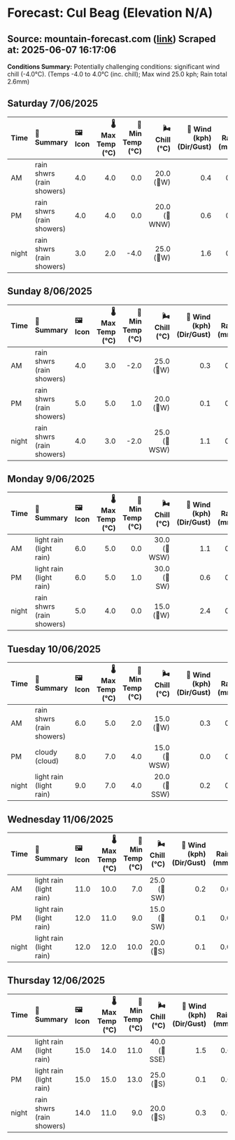 # Forecast: Cul Beag (Elevation N/A)
**Source:** mountain-forecast.com ([link](https://www.mountain-forecast.com/peaks/Cul-Beag/forecasts/769))
**Scraped at:** 2025-06-07 16:17:06
---

**Conditions Summary:** Potentially challenging conditions: significant wind chill (-4.0°C). (Temps -4.0 to 4.0°C (inc. chill); Max wind 25.0 kph; Rain total 2.6mm)

## Saturday 7/06/2025
| **Time** | **📝 Summary** | **🖼️ Icon** | **🌡️ Max Temp (°C)** | **🥶 Min Temp (°C)** | **🌬️ Chill (°C)** | **💨 Wind (kph) (Dir/Gust)** | **💧 Rain (mm)** | **❄️ Snow (cm)** | **☁️ Cloud Base (m)** | **🧊 Freezing Lvl (m)** |
|:------- |:------- |:----- |--------------: |-------------: |-----------: |---------------------: |---------: |----------: |---------------: |----------------: |
| AM      | rain shwrs<br><span class="icon-desc">(rain showers)</span> | 4.0 | 4.0 | 0.0 | 20.0<br>(🧭W) | 0.4 | 0.0 | 700 | 1200 |
| PM      | rain shwrs<br><span class="icon-desc">(rain showers)</span> | 4.0 | 4.0 | 0.0 | 20.0<br>(🧭WNW) | 0.6 | 0.0 | 750 | 1250 |
| night   | rain shwrs<br><span class="icon-desc">(rain showers)</span> | 3.0 | 2.0 | -4.0 | 25.0<br>(🧭W) | 1.6 | 0.0 | 750 | 1100 |

## Sunday 8/06/2025
| **Time** | **📝 Summary** | **🖼️ Icon** | **🌡️ Max Temp (°C)** | **🥶 Min Temp (°C)** | **🌬️ Chill (°C)** | **💨 Wind (kph) (Dir/Gust)** | **💧 Rain (mm)** | **❄️ Snow (cm)** | **☁️ Cloud Base (m)** | **🧊 Freezing Lvl (m)** |
|:------- |:------- |:----- |--------------: |-------------: |-----------: |---------------------: |---------: |----------: |---------------: |----------------: |
| AM      | rain shwrs<br><span class="icon-desc">(rain showers)</span> | 4.0 | 3.0 | -2.0 | 25.0<br>(🧭W) | 0.3 | 0.0 | 650 | 1150 |
| PM      | rain shwrs<br><span class="icon-desc">(rain showers)</span> | 5.0 | 5.0 | 1.0 | 20.0<br>(🧭W) | 0.1 | 0.0 | 1750 | 1300 |
| night   | rain shwrs<br><span class="icon-desc">(rain showers)</span> | 4.0 | 3.0 | -2.0 | 25.0<br>(🧭WSW) | 1.1 | 0.0 | 550 | 1300 |

## Monday 9/06/2025
| **Time** | **📝 Summary** | **🖼️ Icon** | **🌡️ Max Temp (°C)** | **🥶 Min Temp (°C)** | **🌬️ Chill (°C)** | **💨 Wind (kph) (Dir/Gust)** | **💧 Rain (mm)** | **❄️ Snow (cm)** | **☁️ Cloud Base (m)** | **🧊 Freezing Lvl (m)** |
|:------- |:------- |:----- |--------------: |-------------: |-----------: |---------------------: |---------: |----------: |---------------: |----------------: |
| AM      | light rain<br><span class="icon-desc">(light rain)</span> | 6.0 | 5.0 | 0.0 | 30.0<br>(🧭WSW) | 1.1 | 0.0 | 850 | 1350 |
| PM      | light rain<br><span class="icon-desc">(light rain)</span> | 6.0 | 5.0 | 1.0 | 30.0<br>(🧭SW) | 0.6 | 0.0 | 450 | 1500 |
| night   | rain shwrs<br><span class="icon-desc">(rain showers)</span> | 5.0 | 4.0 | 0.0 | 15.0<br>(🧭W) | 2.4 | 0.0 | 100 | 1500 |

## Tuesday 10/06/2025
| **Time** | **📝 Summary** | **🖼️ Icon** | **🌡️ Max Temp (°C)** | **🥶 Min Temp (°C)** | **🌬️ Chill (°C)** | **💨 Wind (kph) (Dir/Gust)** | **💧 Rain (mm)** | **❄️ Snow (cm)** | **☁️ Cloud Base (m)** | **🧊 Freezing Lvl (m)** |
|:------- |:------- |:----- |--------------: |-------------: |-----------: |---------------------: |---------: |----------: |---------------: |----------------: |
| AM      | rain shwrs<br><span class="icon-desc">(rain showers)</span> | 6.0 | 5.0 | 2.0 | 15.0<br>(🧭W) | 0.3 | 0.0 | 900 | 1400 |
| PM      | cloudy<br><span class="icon-desc">(cloud)</span> | 8.0 | 7.0 | 4.0 | 15.0<br>(🧭WSW) | 0.0 | 0.0 | 900 | 1800 |
| night   | light rain<br><span class="icon-desc">(light rain)</span> | 9.0 | 7.0 | 4.0 | 20.0<br>(🧭SSW) | 0.2 | 0.0 | 2400 | 2700 |

## Wednesday 11/06/2025
| **Time** | **📝 Summary** | **🖼️ Icon** | **🌡️ Max Temp (°C)** | **🥶 Min Temp (°C)** | **🌬️ Chill (°C)** | **💨 Wind (kph) (Dir/Gust)** | **💧 Rain (mm)** | **❄️ Snow (cm)** | **☁️ Cloud Base (m)** | **🧊 Freezing Lvl (m)** |
|:------- |:------- |:----- |--------------: |-------------: |-----------: |---------------------: |---------: |----------: |---------------: |----------------: |
| AM      | light rain<br><span class="icon-desc">(light rain)</span> | 11.0 | 10.0 | 7.0 | 25.0<br>(🧭SW) | 0.2 | 0.0 | 500 | 2900 |
| PM      | light rain<br><span class="icon-desc">(light rain)</span> | 12.0 | 11.0 | 9.0 | 15.0<br>(🧭SW) | 0.1 | 0.0 | 500 | 3100 |
| night   | light rain<br><span class="icon-desc">(light rain)</span> | 12.0 | 12.0 | 10.0 | 20.0<br>(🧭S) | 0.1 | 0.0 | 850 | 2900 |

## Thursday 12/06/2025
| **Time** | **📝 Summary** | **🖼️ Icon** | **🌡️ Max Temp (°C)** | **🥶 Min Temp (°C)** | **🌬️ Chill (°C)** | **💨 Wind (kph) (Dir/Gust)** | **💧 Rain (mm)** | **❄️ Snow (cm)** | **☁️ Cloud Base (m)** | **🧊 Freezing Lvl (m)** |
|:------- |:------- |:----- |--------------: |-------------: |-----------: |---------------------: |---------: |----------: |---------------: |----------------: |
| AM      | light rain<br><span class="icon-desc">(light rain)</span> | 15.0 | 14.0 | 11.0 | 40.0<br>(🧭SSE) | 1.5 | 0.0 | 2800 | 3350 |
| PM      | light rain<br><span class="icon-desc">(light rain)</span> | 15.0 | 15.0 | 13.0 | 25.0<br>(🧭S) | 0.1 | 0.0 | 5550 | 3400 |
| night   | rain shwrs<br><span class="icon-desc">(rain showers)</span> | 14.0 | 11.0 | 9.0 | 20.0<br>(🧭S) | 0.3 | 0.0 | 1650 | 3050 |